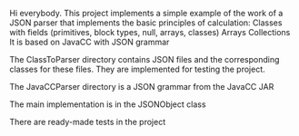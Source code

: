 Hi everybody. This project implements a simple example of the work of a JSON parser that implements the basic principles of calculation:
Classes with fields (primitives, block types, null, arrays, classes)
Arrays
Collections
It is based on JavaCC with JSON grammar

The ClassToParser directory contains JSON files and the corresponding classes for these files. They are implemented for testing the project. 

The JavaCCParser directory is a JSON grammar from the JavaCC JAR

The main implementation is in the JSONObject class

There are ready-made tests in the project
